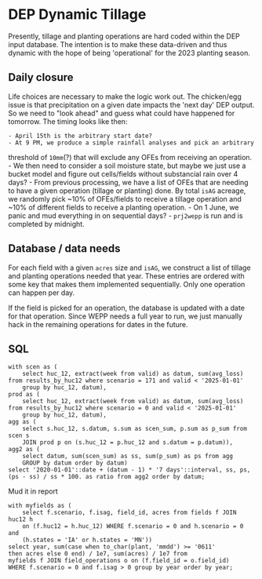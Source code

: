 # DEP Dynamic Tillage

Presently, tillage and planting operations are hard coded within the DEP input
database.  The intention is to make these data-driven and thus dynamic with the
hope of being 'operational' for the 2023 planting season.

## Daily closure

Life choices are necessary to make the logic work out.  The chicken/egg issue
is that precipitation on a given date impacts the 'next day' DEP output. So
we need to "look ahead" and guess what could have happened for tomorrow. The
timing looks like then:

    - April 15th is the arbitrary start date?
    - At 9 PM, we produce a simple rainfall analyses and pick an arbitrary
threshold of `10mm`(?) that will exclude any OFEs from receiving an operation.
    - We then need to consider a soil moisture state, but maybe we just use a
bucket model and figure out cells/fields without substancial rain over 4 days?
    - From previous processing, we have a list of OFEs that are needing to have
a given operation (tillage or planting) done.  By total `isAG` acreage, we
randomly pick ~10% of OFEs/fields to receive a tillage operation and ~10% of
different fields to receive a planting operation.
    - On 1 June, we panic and mud everything in on sequential days?
    - `prj2wepp` is run and is completed by midnight.

## Database / data needs

For each field with a given `acres` size and `isAG`, we construct a list of
tillage and planting operations needed that year.  These entries are ordered
with some key that makes them implemented sequentially.  Only one operation
can happen per day.

If the field is picked for an operation, the database is updated with a date
for that operation.  Since WEPP needs a full year to run, we just manually hack
in the remaining operations for dates in the future.

## SQL

    with scen as (
        select huc_12, extract(week from valid) as datum, sum(avg_loss) from results_by_huc12 where scenario = 171 and valid < '2025-01-01'
        group by huc_12, datum),
    prod as (
        select huc_12, extract(week from valid) as datum, sum(avg_loss) from results_by_huc12 where scenario = 0 and valid < '2025-01-01'
        group by huc_12, datum),
    agg as (
        select s.huc_12, s.datum, s.sum as scen_sum, p.sum as p_sum from scen s
        JOIN prod p on (s.huc_12 = p.huc_12 and s.datum = p.datum)),
    agg2 as (
        select datum, sum(scen_sum) as ss, sum(p_sum) as ps from agg
        GROUP by datum order by datum)
    select '2020-01-01'::date + (datum - 1) * '7 days'::interval, ss, ps,
    (ps - ss) / ss * 100. as ratio from agg2 order by datum;

Mud it in report

    with myfields as (
        select f.scenario, f.isag, field_id, acres from fields f JOIN huc12 h
        on (f.huc12 = h.huc_12) WHERE f.scenario = 0 and h.scenario = 0 and
        (h.states = 'IA' or h.states = 'MN'))
    select year, sum(case when to_char(plant, 'mmdd') >= '0611'
    then acres else 0 end) / 1e7, sum(acres) / 1e7 from
    myfields f JOIN field_operations o on (f.field_id = o.field_id)
    WHERE f.scenario = 0 and f.isag > 0 group by year order by year;
